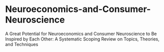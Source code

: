 # Neuroeconomics-and-Consumer-Neuroscience
A Great Potential for Neuroeconomics and Consumer Neuroscience to Be Inspired by Each Other: A Systematic Scoping Review on Topics, Theories, and Techniques

